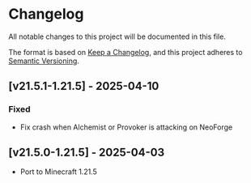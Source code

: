 # Changelog
All notable changes to this project will be documented in this file.

The format is based on [Keep a Changelog](https://keepachangelog.com/en/1.0.0/),
and this project adheres to [Semantic Versioning](https://semver.org/spec/v2.0.0.html).

## [v21.5.1-1.21.5] - 2025-04-10
### Fixed
- Fix crash when Alchemist or Provoker is attacking on NeoForge

## [v21.5.0-1.21.5] - 2025-04-03
- Port to Minecraft 1.21.5
